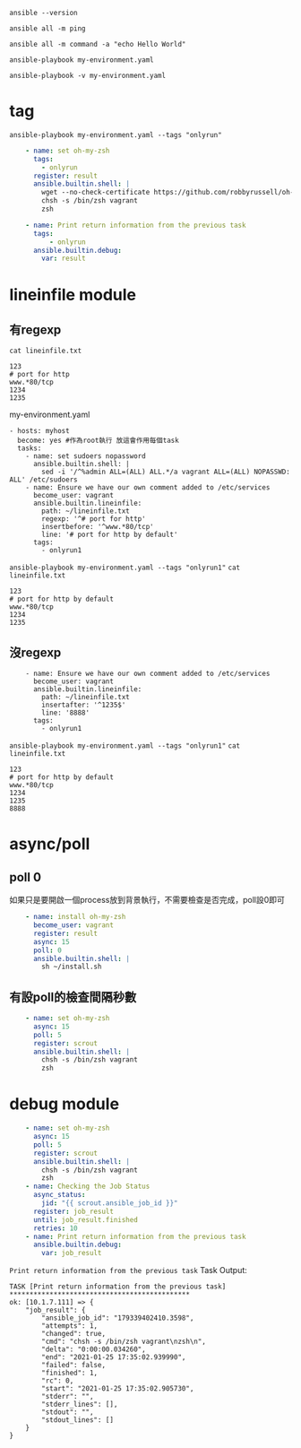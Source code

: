 `ansible --version`

`ansible all -m ping`

`ansible all -m command -a "echo Hello World"`

`ansible-playbook my-environment.yaml`

`ansible-playbook -v my-environment.yaml`

# tag
`ansible-playbook my-environment.yaml --tags "onlyrun"`
```yaml
    - name: set oh-my-zsh
      tags:
        - onlyrun
      register: result
      ansible.builtin.shell: |
        wget --no-check-certificate https://github.com/robbyrussell/oh-my-zsh/raw/master/tools/install.sh -O - | sh
        chsh -s /bin/zsh vagrant
        zsh

    - name: Print return information from the previous task
      tags:
          - onlyrun
      ansible.builtin.debug:
        var: result
```

# lineinfile module
## 有regexp
`cat lineinfile.txt`
```
123
# port for http
www.*80/tcp
1234
1235
```
my-environment.yaml
```
- hosts: myhost
  become: yes #作為root執行 放這會作用每個task
  tasks:
    - name: set sudoers nopassword
      ansible.builtin.shell: |
        sed -i '/^%admin ALL=(ALL) ALL.*/a vagrant ALL=(ALL) NOPASSWD: ALL' /etc/sudoers
    - name: Ensure we have our own comment added to /etc/services
      become_user: vagrant
      ansible.builtin.lineinfile:
        path: ~/lineinfile.txt
        regexp: '^# port for http'
        insertbefore: '^www.*80/tcp'
        line: '# port for http by default'
      tags:
        - onlyrun1
```
`ansible-playbook my-environment.yaml --tags "onlyrun1"`
`cat lineinfile.txt`
```
123
# port for http by default
www.*80/tcp
1234
1235
```

## 沒regexp
```
    - name: Ensure we have our own comment added to /etc/services
      become_user: vagrant
      ansible.builtin.lineinfile:
        path: ~/lineinfile.txt
        insertafter: '^1235$'
        line: '8888'
      tags:
        - onlyrun1
```
`ansible-playbook my-environment.yaml --tags "onlyrun1"`
`cat lineinfile.txt`
```
123
# port for http by default
www.*80/tcp
1234
1235
8888
```
# async/poll
## poll 0
如果只是要開啟一個process放到背景執行，不需要檢查是否完成，poll設0即可
```yaml
    - name: install oh-my-zsh
      become_user: vagrant
      register: result
      async: 15
      poll: 0
      ansible.builtin.shell: |
        sh ~/install.sh
```
## 有設poll的檢查間隔秒數
```yaml
    - name: set oh-my-zsh
      async: 15
      poll: 5
      register: scrout
      ansible.builtin.shell: |
        chsh -s /bin/zsh vagrant
        zsh
```
# debug module
```yaml
    - name: set oh-my-zsh
      async: 15
      poll: 5
      register: scrout
      ansible.builtin.shell: |
        chsh -s /bin/zsh vagrant
        zsh
    - name: Checking the Job Status
      async_status:
        jid: "{{ scrout.ansible_job_id }}"
      register: job_result
      until: job_result.finished
      retries: 10
    - name: Print return information from the previous task
      ansible.builtin.debug:
        var: job_result
```
`Print return information from the previous task` Task Output:
```
TASK [Print return information from the previous task] *********************************************
ok: [10.1.7.111] => {
    "job_result": {
        "ansible_job_id": "179339402410.3598",
        "attempts": 1,
        "changed": true,
        "cmd": "chsh -s /bin/zsh vagrant\nzsh\n",
        "delta": "0:00:00.034260",
        "end": "2021-01-25 17:35:02.939990",
        "failed": false,
        "finished": 1,
        "rc": 0,
        "start": "2021-01-25 17:35:02.905730",
        "stderr": "",
        "stderr_lines": [],
        "stdout": "",
        "stdout_lines": []
    }
}
```